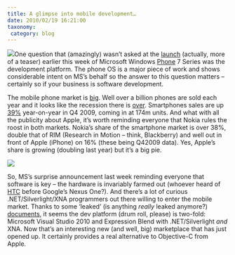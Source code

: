 ```yaml
---
title: A glimpse into mobile development…
date: 2010/02/19 16:21:00
taxonomy: 
 category: blog 
---
```


![](http://images.trustedreviews.com/images/article/inline/12770-startscreenweb.jpg)One question that (amazingly) wasn’t asked at the [launch](http://jkelleher.blogspot.com/2010/02/microsoft-launches-windows-phone-7.html) (actually, more of a teaser) earlier this week of Microsoft Windows [Phone](http://lifehacker.com/5472234/remains-of-the-day-windows-phone-7-looks-great-the-video-edition) 7 Series was the development platform. The phone OS is a major piece of work and shows considerable intent on MS’s behalf so the answer to this question matters – certainly so if your business is software development.

The mobile phone market is [big](http://www.gartner.com/it/page.jsp?id=985912). Well over a billion phones are sold each year and it looks like the recession there is [over](http://news.cnet.com/8301-30686_3-10445095-266.html). Smartphones sales are up [39%](http://www.insidehw.com/News/Gadgets/Smartphone-sales-up-39-on-year-in-Q4.html) year-on-year in Q4 2009, coming in at 174m units. And what with all the publicity about Apple, it’s worth reminding everyone that Nokia rules the roost in both markets. Nokia’s share of the smartphone market is over 38%, double that of RIM (Research in Motion – think, Blackberry) and well out in front of Apple (iPhone) on 16% (these being Q42009 data). Yes, Apple’s share is growing (doubling last year) but it’s a big pie.

![](http://images.trustedreviews.com/images/article/inline/12770-peoplescreenweb.jpg)

So, MS’s surprise announcement last week reminding everyone that software is key – the hardware is invariably farmed out (whoever heard of [HTC](http://gdgt.com/htc/google/nexus-one/) before Google’s Nexus One?). And there’s a lot of curious .NET/Silverlight/XNA programmers out there willing to enter the mobile market. Thanks to some ‘leaked’ (is anything _really_ leaked anymore?) [documents](http://wmpoweruser.com/?p=13486), it seems the dev platform (drum roll, please) is two-fold: Microsoft Visual Studio 2010 and Expression Blend with .NET/Silverlight _and_ XNA. Now that’s an interesting new (and well, big) marketplace that has just opened up. It certainly provides a real alternative to Objective-C from Apple.

